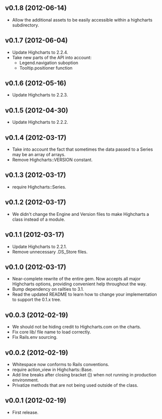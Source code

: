 ## v0.1.8 (2012-06-14) ##

* Allow the additional assets to be easily accessible within a highcharts subdirectory.

## v0.1.7 (2012-06-04) ##

* Update Highcharts to 2.2.4.
* Take new parts of the API into account:
  * Legend.navigation suboption
  * Tooltip.positioner function

## v0.1.6 (2012-05-16) ##

* Update Highcharts to 2.2.3.

## v0.1.5 (2012-04-30) ##

* Update Highcharts to 2.2.2.

## v0.1.4 (2012-03-17) ##

* Take into account the fact that sometimes the data passed to a Series may be an array of arrays.
* Remove Highcharts::VERSION constant.

## v0.1.3 (2012-03-17) ##

* require Highcharts::Series.

## v0.1.2 (2012-03-17) ##

* We didn't change the Engine and Version files to make Highcharts a class instead of a module.

## v0.1.1 (2012-03-17) ##

* Update Highcharts to 2.2.1.
* Remove unnecessary .DS_Store files.

## v0.1.0 (2012-03-17) ##

* Near-complete rewrite of the entire gem. Now accepts all major Highcharts options, providing convenient help throughout the way.
* Bump dependency on railties to 3.1.
* Read the updated README to learn how to change your implementation to support the 0.1.x tree.

## v0.0.3 (2012-02-19) ##

* We should not be hiding credit to Highcharts.com on the charts.
* Fix core lib/ file name to load correctly.
* Fix Rails.env sourcing.

## v0.0.2 (2012-02-19) ##

* Whitespace now conforms to Rails conventions.
* require action_view in Highcharts::Base.
* Add line breaks after closing bracket (]) when not running in production environment.
* Privatize methods that are not being used outside of the class.

## v0.0.1 (2012-02-19) ##

* First release.

